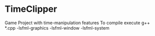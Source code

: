 # TimeClipper
Game Project with time-manipulation features
To compile execute g++ *.cpp -lsfml-graphics -lsfml-window -lsfml-system

